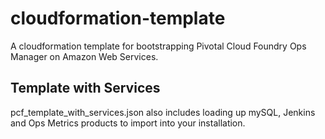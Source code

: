 # cloudformation-template
A cloudformation template for bootstrapping Pivotal Cloud Foundry Ops Manager on Amazon Web Services. 

## Template with Services
pcf_template_with_services.json also includes loading up mySQL, Jenkins and Ops Metrics products to import into your installation. 
